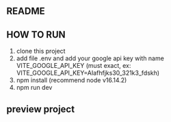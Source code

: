 ## README ##

## HOW TO RUN ##

1. clone this project
2. add file .env and add your google api key with name VITE_GOOGLE_API_KEY (must exact, ex: VITE_GOOGLE_API_KEY=AIafhfjks30_321k3_fdskh)
3. npm install (recommend node v16.14.2)
4. npm run dev

## preview project ## 
